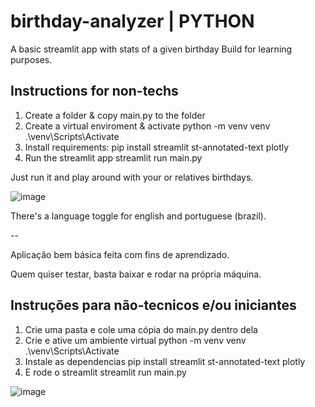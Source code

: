 # birthday-analyzer | PYTHON
A basic streamlit app with stats of a given birthday
Build for learning purposes.

## Instructions for non-techs
1. Create a folder & copy main.py to the folder
2. Create a virtual enviroment & activate
python -m venv venv
.\venv\Scripts\Activate
3. Install requirements:
pip install streamlit st-annotated-text plotly
4. Run the streamlit app
streamlit run main.py

Just run it and play around with your or relatives birthdays.

![image](https://github.com/user-attachments/assets/847f7651-e3bf-4efe-841c-aab1f1921e4a)

There's a language toggle for english and portuguese (brazil).

--

Aplicação bem básica feita com fins de aprendizado.

Quem quiser testar, basta baixar e rodar na própria máquina.

## Instruções para não-tecnicos e/ou iniciantes
1. Crie uma pasta e cole uma cópia do main.py dentro dela
2. Crie e ative um ambiente virtual
python -m venv venv
.\venv\Scripts\Activate
3. Instale as dependencias
pip install streamlit st-annotated-text plotly
4. E rode o streamlit
streamlit run main.py


![image](https://github.com/user-attachments/assets/ec8bb96f-7d9e-474e-ace5-3bc8420a6667)
